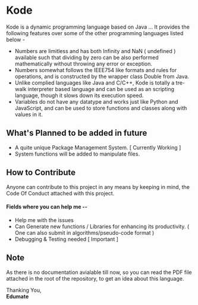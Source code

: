 # Kode
Kode is a dynamic programming language based on Java ... It provides the following features over some of the other programming languages listed below -

- Numbers are limitless and has both Infinity and NaN ( undefined ) available such that dividing by zero can be also performed mathematically without throwing any error or exception.
- Numbers somewhat follows the IEEE754 like formats and rules for operations, and is constructed by the wrapper class Double from Java.
- Unlike complied languages like Java and C/C++, Kode is totally a tre-walk interpreter based language and can be used as an scripting language, though it slows down its execution speed.
- Variables do not have any datatype and works just like Python and JavaScript, and can be used to store functions and classes along with values in it.

## What's Planned to be added in future
- A quite unique Package Management System. [ Currently Working ]
- System functions will be added to manipulate files.

## How to Contribute
Anyone can contribute to this project in any means by keeping in mind, the Code Of Conduct attached with this project.<BR>
#### Fields where you can help me --
- Help me with the issues
- Can Generate new functions / Libraries for enhancing its productivity. ( One can also submit in algorithms/pseudo-code format )
- Debugging & Testing needed [ Important ]

## Note
As there is no documentation avialable till now, so you can read the PDF file attached in the root of the repository, to get an idea about this language.

Thanking You,<BR>
**Edumate**
